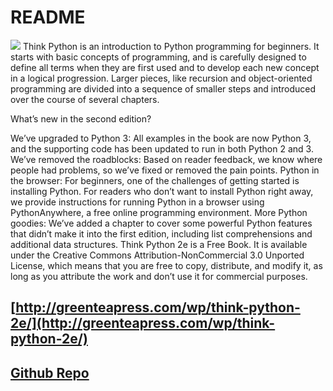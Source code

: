 # README

![](http://greenteapress.com/thinkpython2/think_python2_medium.jpg) Think Python is an introduction to Python programming for beginners. It starts with basic concepts of programming, and is carefully designed to define all terms when they are first used and to develop each new concept in a logical progression. Larger pieces, like recursion and object-oriented programming are divided into a sequence of smaller steps and introduced over the course of several chapters.

What’s new in the second edition?

We’ve upgraded to Python 3: All examples in the book are now Python 3, and the supporting code has been updated to run in both Python 2 and 3. We’ve removed the roadblocks: Based on reader feedback, we know where people had problems, so we’ve fixed or removed the pain points. Python in the browser: For beginners, one of the challenges of getting started is installing Python. For readers who don’t want to install Python right away, we provide instructions for running Python in a browser using PythonAnywhere, a free online programming environment. More Python goodies: We’ve added a chapter to cover some powerful Python features that didn’t make it into the first edition, including list comprehensions and additional data structures. Think Python 2e is a Free Book. It is available under the Creative Commons Attribution-NonCommercial 3.0 Unported License, which means that you are free to copy, distribute, and modify it, as long as you attribute the work and don’t use it for commercial purposes.

## [http://greenteapress.com/wp/think-python-2e/](http://greenteapress.com/wp/think-python-2e/)

## [Github Repo](https://github.com/AllenDowney/ThinkPython2)

